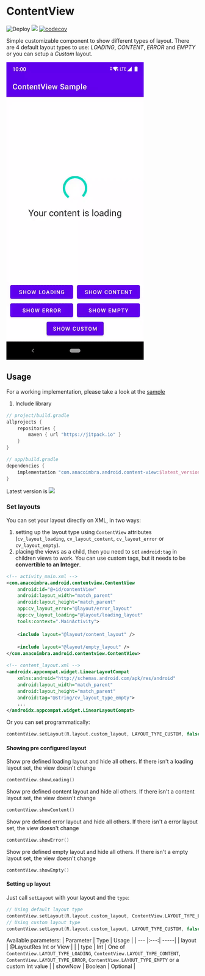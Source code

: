 # ContentView

![Deploy](https://github.com/anacoimbrag/content-view/workflows/Github%20Packages/badge.svg)
[![](https://jitpack.io/v/anacoimbrag/content-view.svg)](https://jitpack.io/#anacoimbrag/content-view)
[![codecov](https://codecov.io/gh/anacoimbrag/content-view/branch/master/graph/badge.svg)](https://codecov.io/gh/anacoimbrag/content-view)

Simple customizable component to show different types of layout. There are 4 default layout types 
to use: *LOADING*, *CONTENT*, *ERROR* and *EMPTY* or you can setup a *Custom* layout.

![ContentView Sample](screenshots/content-view.gif)

## Usage

For a working implementation, please take a look at the [sample](https://github.com/anacoimbrag/content-view/tree/master/sample)

1. Include library
```groovy
// project/build.gradle
allprojects {
    repositories {
        maven { url "https://jitpack.io" }
    }
}
```

```groovy
// app/build.gradle
dependencies {
    implementation "com.anacoimbra.android.content-view:$latest_version"
}
```
Latest version is [![](https://jitpack.io/v/anacoimbrag/content-view.svg)](https://jitpack.io/#anacoimbrag/content-view)

### Set layouts
You can set your layout directly on XML, in two ways:
 1. setting up the layout type using `ContentView` attributes (`cv_layout_loading`, `cv_layout_content`, `cv_layout_error` or `cv_layout_empty`).
 2. placing the views as a child, then you need to set `android:tag` in children views to work. You can use custom tags, but it needs to be **convertible to an Integer**. 
```xml
<!-- activity_main.xml -->
<com.anacoimbra.android.contentview.ContentView
    android:id="@+id/contentView"
    android:layout_width="match_parent"
    android:layout_height="match_parent"
    app:cv_layout_error="@layout/error_layout"
    app:cv_layout_loading="@layout/loading_layout"
    tools:context=".MainActivity">

    <include layout="@layout/content_layout" />

    <include layout="@layout/empty_layout" />
</com.anacoimbra.android.contentview.ContentView>
``` 

```xml
<!-- content_layout.xml -->
<androidx.appcompat.widget.LinearLayoutCompat 
    xmlns:android="http://schemas.android.com/apk/res/android"
    android:layout_width="match_parent"
    android:layout_height="match_parent"
    android:tag="@string/cv_layout_type_empty">
    ...
</androidx.appcompat.widget.LinearLayoutCompat>
```

Or you can set programmatically:

```kotlin
contentView.setLayout(R.layout.custom_layout, LAYOUT_TYPE_CUSTOM, false)
```

#### Showing pre configured layout

Show pre defined loading layout and hide all others. If there isn't a loading layout set, the view doesn't change
```kotlin
contentView.showLoading()
```

Show pre defined content layout and hide all others. If there isn't a content layout set, the view doesn't change
```kotlin
contentView.showContent()
```

Show pre defined error layout and hide all others. If there isn't a error layout set, the view doesn't change
```kotlin
contentView.showError()
```

Show pre defined empty layout and hide all others. If there isn't a empty layout set, the view doesn't change
```kotlin
contentView.showEmpty()
```

#### Setting up layout

Just call `setLayout` with your layout and the `type`:
```kotlin
// Using default layout type
contentView.setLayout(R.layout.custom_layout, ContentView.LAYOUT_TYPE_LOADING)
// Using custom layout type
contentView.setLayout(R.layout.custom_layout, LAYOUT_TYPE_CUSTOM, false)
```

Available parameters:
| Parameter | Type | Usage |
| --- |:---:| -----|
| layout        | @LayoutRes Int or View |   |
| type          | Int | One of `ContentView.LAYOUT_TYPE_LOADING`, `ContentView.LAYOUT_TYPE_CONTENT`, `ContentView.LAYOUT_TYPE_ERROR`, `ContentView.LAYOUT_TYPE_EMPTY` or a custom Int value |
| showNow       | Boolean |    Optional |